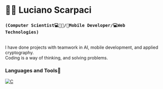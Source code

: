 # 🧔🏻 Luciano Scarpaci

### **`(Computer Scientist💻🧔🏻/📲Mobile Developer/💻Web Technologies)`**
\
I have done projects with teamwork in AI, mobile development, and applied cryptography.
\
Coding is a way of thinking, and solving problems.
### Languages and Tools📠
[![C][1]][1]


[1]: https://custom-icon-badges.demolab.com/badge/-C\C++-blue?style=for-the-badge&logoColor=white&logo=c
[2]: https://custom-icon-badges.demolab.com/badge/--blue?style=for-the-badge&logoColor=white&logo=cplusplus

